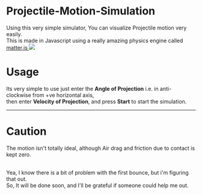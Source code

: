 # Projectile-Motion-Simulation
Using this very simple simulator, You can visualize Projectile motion very easily.<br>
This is made in Javascript using a really amazing physics engine called <a href="https://brm.io/matter-js/">matter.js
<img src="https://brm.io/matter-js/img/matter-js.svg"></a>


# Usage 
Its very simple to use just enter the <b>Angle of Projection</b> i.e. in anti-clockwise from +ve horizontal axis,<br> then enter <b>Velocity of Projection</b>, and press <b>Start</b> to start the simulation.
<hr>



# Caution
The motion isn't totally ideal, although Air drag and friction due to contact is kept zero.<br><br>

Yea, I know there is a bit of problem with the first bounce, but i'm figuring that out.<br>
So, It will be done soon, and I'll be grateful if someone could help me out.

